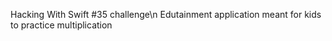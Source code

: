 Hacking With Swift #35 challenge\n
Edutainment application meant for kids to practice multiplication
